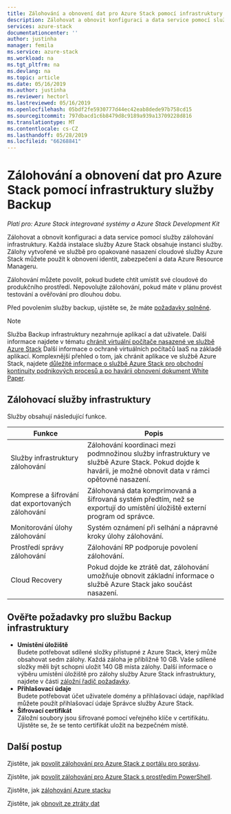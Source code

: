 ```yaml
---
title: Zálohování a obnovení dat pro Azure Stack pomocí infrastruktury služby Backup | Dokumentace Microsoftu
description: Zálohovat a obnovit konfiguraci a data service pomocí služby zálohování infrastruktury.
services: azure-stack
documentationcenter: ''
author: justinha
manager: femila
ms.service: azure-stack
ms.workload: na
ms.tgt_pltfrm: na
ms.devlang: na
ms.topic: article
ms.date: 05/16/2019
ms.author: justinha
ms.reviewer: hectorl
ms.lastreviewed: 05/16/2019
ms.openlocfilehash: 05bdf2fe5930777d44ec42eab8dede97b758cd15
ms.sourcegitcommit: 797dbacd1c6b8479d8c9189a939a13709228d816
ms.translationtype: MT
ms.contentlocale: cs-CZ
ms.lasthandoff: 05/28/2019
ms.locfileid: "66268841"
---
```

# <a name="backup-and-data-recovery-for-azure-stack-with-the-infrastructure-backup-service"></a>Zálohování a obnovení dat pro Azure Stack pomocí infrastruktury služby Backup

*Platí pro: Azure Stack integrované systémy a Azure Stack Development Kit*

Zálohovat a obnovit konfiguraci a data service pomocí služby zálohování infrastruktury. Každá instalace služby Azure Stack obsahuje instanci služby. Zálohy vytvořené ve službě pro opakované nasazení cloudové služby Azure Stack můžete použít k obnovení identit, zabezpečení a data Azure Resource Manageru. 

Zálohování můžete povolit, pokud budete chtít umístit své cloudové do produkčního prostředí. Nepovolujte zálohování, pokud máte v plánu provést testování a ověřování pro dlouhou dobu.

Před povolením služby backup, ujistěte se, že máte [požadavky splněné](#verify-requirements-for-the-infrastructure-backup-service).

> [!Note]  
> Služba Backup infrastruktury nezahrnuje aplikací a dat uživatele. Další informace najdete v tématu [chránit virtuální počítače nasazené ve službě Azure Stack](../user/azure-stack-manage-vm-protect.md) Další informace o ochraně virtuálních počítačů IaaS na základě aplikací. Komplexnější přehled o tom, jak chránit aplikace ve službě Azure Stack, najdete [důležité informace o službě Azure Stack pro obchodní kontinuity podnikových procesů a po havárii obnovení dokument White Paper](https://aka.ms/azurestackbcdrconsiderationswp).

## <a name="the-infrastructure-backup-service"></a>Zálohovací služby infrastruktury

Služby obsahují následující funkce.

| Funkce                                            | Popis                                                                                                                                                |
|----------------------------------------------------|------------------------------------------------------------------------------------------------------------------------------------------------------------|
| Služby infrastruktury zálohování                     | Zálohování koordinaci mezi podmnožinou služby infrastruktury ve službě Azure Stack. Pokud dojde k havárii, je možné obnovit data v rámci opětovné nasazení. |
| Komprese a šifrování dat exportovaných zálohování | Zálohovaná data komprimovaná a šifrovaná systém předtím, než se exportují do umístění úložiště externí program od správce.                |
| Monitorování úlohy zálohování                              | Systém oznámení při selhání a nápravné kroky úlohy zálohování.                                                                                                |
| Prostředí správy zálohování                       | Zálohování RP podporuje povolení zálohování.                                                                                                                         |
| Cloud Recovery                                     | Pokud dojde ke ztrátě dat, zálohování umožňuje obnovit základní informace o službě Azure Stack jako součást nasazení.                                 |

## <a name="verify-requirements-for-the-infrastructure-backup-service"></a>Ověřte požadavky pro službu Backup infrastruktury

- **Umístění úložiště**  
  Budete potřebovat sdílené složky přístupné z Azure Stack, který může obsahovat sedm zálohy. Každá záloha je přibližně 10 GB. Vaše sdílené složky měli být schopni uložit 140 GB místa zálohy. Další informace o výběru umístění úložiště pro zálohy služby Azure Stack infrastruktury, najdete v části [záložní řadič požadavky](azure-stack-backup-reference.md#backup-controller-requirements).
- **Přihlašovací údaje**  
  Budete potřebovat účet uživatele domény a přihlašovací údaje, například můžete použít přihlašovací údaje Správce služby Azure Stack.
- **Šifrovací certifikát**  
  Záložní soubory jsou šifrované pomocí veřejného klíče v certifikátu. Ujistěte se, že se tento certifikát uložit na bezpečném místě. 


## <a name="next-steps"></a>Další postup

Zjistěte, jak [povolit zálohování pro Azure Stack z portálu pro správu](azure-stack-backup-enable-backup-console.md).

Zjistěte, jak [povolit zálohování pro Azure Stack s prostředím PowerShell](azure-stack-backup-enable-backup-powershell.md).

Zjistěte, jak [zálohování Azure stacku](azure-stack-backup-back-up-azure-stack.md )

Zjistěte, jak [obnovit ze ztráty dat](azure-stack-backup-recover-data.md)
